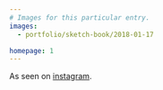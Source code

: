 ```yaml
---
# Images for this particular entry.
images:
  - portfolio/sketch-book/2018-01-17

homepage: 1
---
```


As seen on [instagram](https://www.instagram.com/p/BeEpoQqF6rL/).
